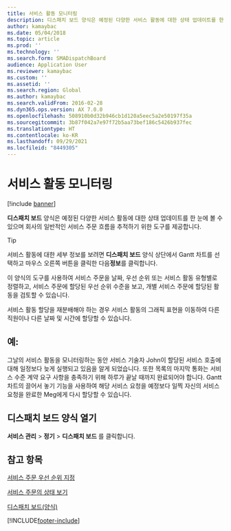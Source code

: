 ```yaml
---
title: 서비스 활동 모니터링
description: 디스패치 보드 양식은 예정된 다양한 서비스 활동에 대한 상태 업데이트를 한 눈에 볼 수 있으며 회사의 일반적인 서비스 주문 흐름을 추적하기 위한 도구를 제공합니다.
author: kamaybac
ms.date: 05/04/2018
ms.topic: article
ms.prod: ''
ms.technology: ''
ms.search.form: SMADispatchBoard
audience: Application User
ms.reviewer: kamaybac
ms.custom: ''
ms.assetid: ''
ms.search.region: Global
ms.author: kamaybac
ms.search.validFrom: 2016-02-28
ms.dyn365.ops.version: AX 7.0.0
ms.openlocfilehash: 508910b0d32b946cb1d120a5eec5a2e50197f35a
ms.sourcegitcommit: 3b87f042a7e97f72b5aa73bef186c5426b937fec
ms.translationtype: HT
ms.contentlocale: ko-KR
ms.lasthandoff: 09/29/2021
ms.locfileid: "8449305"
---
```

# <a name="monitor-service-activities"></a>서비스 활동 모니터링 

[!include [banner](../includes/banner.md)]


**디스패치 보드** 양식은 예정된 다양한 서비스 활동에 대한 상태 업데이트를 한 눈에 볼 수 있으며 회사의 일반적인 서비스 주문 흐름을 추적하기 위한 도구를 제공합니다.


> [!TIP]
> <P>서비스 활동에 대한 세부 정보를 보려면 <STRONG>디스패치 보드</STRONG> 양식 상단에서 Gantt 차트를 선택하고 마우스 오른쪽 버튼을 클릭한 다음<STRONG>정보</STRONG>를 클릭합니다.</P>


이 양식의 도구를 사용하여 서비스 주문을 날짜, 우선 순위 또는 서비스 활동 유형별로 정렬하고, 서비스 주문에 할당된 우선 순위 수준을 보고, 개별 서비스 주문에 할당된 활동을 검토할 수 있습니다.

서비스 활동 할당을 재분배해야 하는 경우 서비스 활동의 그래픽 표현을 이동하여 다른 직원이나 다른 날짜 및 시간에 할당할 수 있습니다.

## <a name="example"></a>예:

그날의 서비스 활동을 모니터링하는 동안 서비스 기술자 John이 할당된 서비스 호출에 대해 일정보다 늦게 실행되고 있음을 알게 되었습니다. 또한 목록의 마지막 통화는 서비스 수준 계약 요구 사항을 충족하기 위해 하루가 끝날 때까지 완료되어야 합니다. Gantt 차트의 끌어서 놓기 기능을 사용하여 해당 서비스 요청을 예정보다 일찍 자신의 서비스 요청을 완료한 Meg에게 다시 할당할 수 있습니다.

## <a name="open-the-dispatch-board-form"></a>디스패치 보드 양식 열기

**서비스 관리** \> **정기** \> **디스패치 보드** 를 클릭합니다.

## <a name="see-also"></a>참고 항목

[서비스 주문 우선 순위 지정](prioritize-service-orders.md)

[서비스 주문의 상태 보기](view-the-status-of-service-orders.md)

[디스패치 보드(양식)](https://technet.microsoft.com/library/hh242789\(v=ax.60\))

  




[!INCLUDE[footer-include](../../includes/footer-banner.md)]